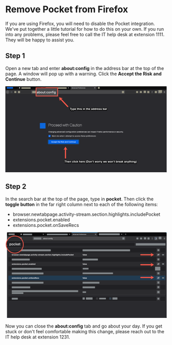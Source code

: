 # Remove Pocket from Firefox

If you are using Firefox, you will need to disable the Pocket integration. We've put together a little tutorial for how to do this on your own. If you run into any problems, please feel free to call the IT help desk at extension 1111. They will be happy to assist you.

## Step 1

Open a new tab and enter __about:config__ in the address bar at the top of the page. A window will pop up with a warning. Click the __Accept the Risk and Continue__ button.

![](step1.png)

## Step 2

In the search bar at the top of the page, type in __pocket__. Then click the __toggle button__ in the far right column next to each of the following items:

  - browser.newtabpage.activity-stream.section.highlights.includePocket
  - extensions.pocket.enabled
  - extensions.pocket.onSaveRecs

![](step2.png)

Now you can close the __about:config__ tab and go about your day. If you get stuck or don't feel comfortable making this change, please reach out to the IT help desk at extension 1231.